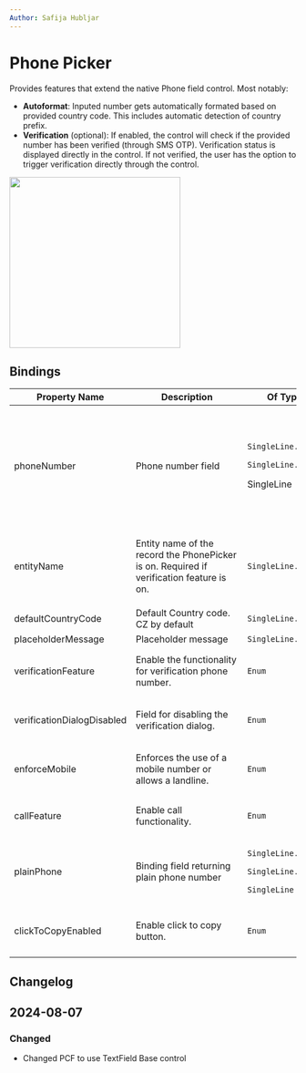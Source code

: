 ```yaml
---
Author: Safija Hubljar
---
```

# Phone Picker

<p>Provides features that extend the native Phone field control. Most notably:</p>

- **Autoformat**: Inputed number gets automatically formated based on provided country code. This includes automatic detection of country prefix.
- **Verification** (optional):  If enabled, the control will check if the provided number has been verified (through SMS OTP). Verification status is displayed directly in the control. If not verified, the user has the option to trigger verification directly through the control.


<img src='/.attachments/applications/Controls/phonepickerbase.png' width="300px" />

## Bindings

<table>
  <thead>
    <tr>
      <th>Property Name</th>
      <th>Description</th>
      <th>Of Type</th>
      <th>Input</th>
      <th>Output</th>
      <th>Usage</th>
      <th>Required</th>
    </tr>
  </thead>
  <tbody>
    <tr>
      <td>phoneNumber</td>
      <td>Phone number field</td>
      <td>
      <p><code>SingleLine.Phone</code></p>
     <p><code>SingleLine.Text</code></p>
      <p<code>SingleLine</code></p>
      <td>
        <code>111 222 333</code>
        <p style="width: 200px"><code>{"phoneNumber": "111222333",</br> "asyncJobInstanceId": null,
      </br> "prefix": +420",</br> "status": "unverified",</br> "type": 0,</br> "url": null,</br> "verifiedOn": null}
</code></p>
      </td>
      <td><p style="width: 180px"><code>{"phoneNumber":"111 222 333",</br>"prefix":"+420",</br>"status":"unverified",</br>"type":2}</code></p></td>
      <td><code>bound</code></td>
      <td><code>true</code></td>
    </tr>
    <tr>
      <td>entityName</td>
      <td><p style="width: 180px">Entity name of the record the PhonePicker is on. Required if verification feature is on.</p></td>
      <td><code>SingleLine.Text</code></td>
      <td>
        <code>account</code>
      </td>
      <td>N/A</td>
      <td><code>input</code></td>
      <td><code>false</code></td>
    </tr>
    <tr>
      <td>defaultCountryCode</td>
      <td>Default Country code. CZ by default</td>
      <td><code>SingleLine.Text</code></td>
      <td>
        <code>CZ</code>
      </td>
      <td>N/A</td>
      <td><code>input</code></td>
      <td><code>false</code></td>
    </tr>
    <tr>
      <td>placeholderMessage</td>
      <td>Placeholder message</td>
      <td><code>SingleLine.Text</code></td>
      <td>
        <code>---</code>
      </td>
      <td>N/A</td>
      <td><code>input</code></td>
      <td><code>false</code></td>
    </tr>
    <tr>
      <td>verificationFeature</td>
      <td>Enable the functionality for verification phone number.</td>
      <td><code>Enum</code></td>
      <td>
        <p><code>0</code></p>
        <p><code>1</code></p>
      </td>
      <td>N/A</td>
      <td><code>input</code></td>
      <td><code>true</code></td>
    </tr>
    <tr>
      <td>verificationDialogDisabled</td>
      <td>Field for disabling the verification dialog.</td>
      <td><code>Enum</code></td>
      <td>
        <p><code>true</code></p>
        <p><code>false</code></p>
      </td>
      <td>N/A</td>
      <td><code>input</code></td>
      <td><code>false</code></td>
    </tr>
    <tr>
      <td>enforceMobile</td>
      <td>Enforces the use of a mobile number or allows a landline.</td>
      <td><code>Enum</code></td>
      <td>
       <p> <code>0</code></p>
       <p> <code>1</code></p>
      </td>
      <td>N/A</td>
      <td><code>input</code></td>
      <td><code>false</code></td>
    </tr>
    <tr>
      <td>callFeature</td>
      <td>Enable call functionality.</td>
      <td><code>Enum</code></td>
      <td>
        <p<code>0</code></p>
        <p<code>1</code></p>
      </td>
      <td>N/A</td>
      <td><code>input</code></td>
      <td><code>false</code></td>
    </tr>
    <tr>
      <td>plainPhone</td>
      <td>Binding field returning plain phone number</td>
      <td>
      <p><code>SingleLine.Phone</code></p>
      <p><code>SingleLine.Text</code></p>
      <p><code>SingleLine</code></p>
      </td>
      <td><p style="width: 130px"><code>+420 111 222 333</code></p></td>
      <td><p style="width: 150px"><code>+420 111 222 333</code></p></td>
      <td><code>bound</code></td>
      <td><code>false</code></td>
    </tr>
    <tr>
      <td>clickToCopyEnabled</td>
      <td>Enable click to copy button.</td>
      <td><code>Enum</code></td>
      <td>
       <p><code>true</code></p>
        <p<code>false</code></p>
       </td>
      <td>N/A</td>
      <td><code>input</code></td>
      <td><code>false</code></td>
    </tr>
  </tbody>
</table>

## Changelog

 <h2>2024-08-07</h2>
 <h3> Changed</h3>
<ul>
  <li>Changed PCF to use TextField Base control</li>
</ul>